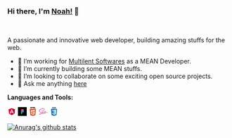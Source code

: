 ### Hi there, I'm [Noah!](https://www.linkedin.com/in/noah-edet) 👋

<br />

A passionate and innovative web developer, building amazing stuffs for the web.

- 🔭 I’m working for [Multilent Softwares](http://multilent.com) as a MEAN Developer.
- 🌱 I’m currently building some MEAN stuffs.
- 👯 I’m looking to collaborate on some exciting open source projects.
- 💬 Ask me anything [here](https://github.com/noahbuilds/noahbuilds/issues)


**Languages and Tools:**  

<code><img height="20" src="https://raw.githubusercontent.com/github/explore/80688e429a7d4ef2fca1e82350fe8e3517d3494d/topics/angular/angular.png"></code>
<code><img height="20" src="https://raw.githubusercontent.com/github/explore/a5995564b5ff71c41da080abc49f1ba4132127c1/topics/figma/figma.png"></code>
<code><img height="20" src="https://raw.githubusercontent.com/github/explore/80688e429a7d4ef2fca1e82350fe8e3517d3494d/topics/html/html.png"></code>
<code><img height="20" src="https://raw.githubusercontent.com/github/explore/80688e429a7d4ef2fca1e82350fe8e3517d3494d/topics/sass/sass.png"></code>
<code><img height="20" src="https://raw.githubusercontent.com/github/explore/80688e429a7d4ef2fca1e82350fe8e3517d3494d/topics/css/css.png"></code>

[![Anurag's github stats](https://github-readme-stats.vercel.app/api?username=noahbuilds&show_icons=true)](https://github.com/anuraghazra/github-readme-stats)
